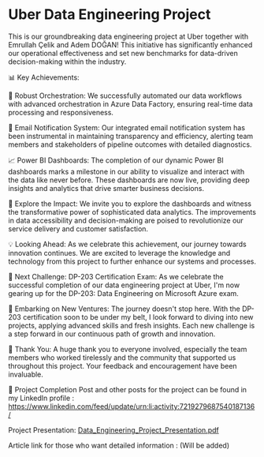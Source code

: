 # Uber Data Engineering Project

This is our groundbreaking data engineering project at Uber together with Emrullah Çelik and Adem DOĞAN! This initiative has significantly enhanced our operational effectiveness and set new benchmarks for data-driven decision-making within the industry.

📊 Key Achievements:

📯 Robust Orchestration: We successfully automated our data workflows with advanced orchestration in Azure Data Factory, ensuring real-time data processing and responsiveness.

📩 Email Notification System: Our integrated email notification system has been instrumental in maintaining transparency and efficiency, alerting team members and stakeholders of pipeline outcomes with detailed diagnostics.

📈 Power BI Dashboards: The completion of our dynamic Power BI dashboards marks a milestone in our ability to visualize and interact with the data like never before. These dashboards are now live, providing deep insights and analytics that drive smarter business decisions.

🔗 Explore the Impact: We invite you to explore the dashboards and witness the transformative power of sophisticated data analytics. The improvements in data accessibility and decision-making are poised to revolutionize our service delivery and customer satisfaction.

💡 Looking Ahead: As we celebrate this achievement, our journey towards innovation continues. We are excited to leverage the knowledge and technology from this project to further enhance our systems and processes.

📘 Next Challenge: DP-203 Certification Exam: As we celebrate the successful completion of our data engineering project at Uber, I'm now gearing up for the DP-203: Data Engineering on Microsoft Azure exam. 

🚀 Embarking on New Ventures: The journey doesn't stop here. With the DP-203 certification soon to be under my belt, I look forward to diving into new projects, applying advanced skills and fresh insights. Each new challenge is a step forward in our continuous path of growth and innovation.

🙏 Thank You: A huge thank you to everyone involved, especially the team members who worked tirelessly and the community that supported us throughout this project. Your feedback and encouragement have been invaluable.

🔄 Project Completion Post and other posts for the project can be found in my LinkedIn profile : https://www.linkedin.com/feed/update/urn:li:activity:7219279687540187136/

Project Presentation: [Data_Engineering_Project_Presentation.pdf](https://github.com/user-attachments/files/16272236/Data_Engineering_Project_Presentation.pdf)

Article link for those who want detailed information : (Will be added)
